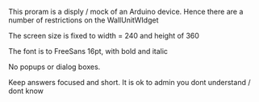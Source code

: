 This proram is a disply / mock of an Arduino device. Hence there are a number of restrictions on the WallUnitWIdget

The screen size is fixed to  width = 240 and height of 360

The font is to FreeSans 16pt, with bold and italic 

No popups or dialog boxes.

Keep answers focused and short. It is ok to admin you dont understand / dont know